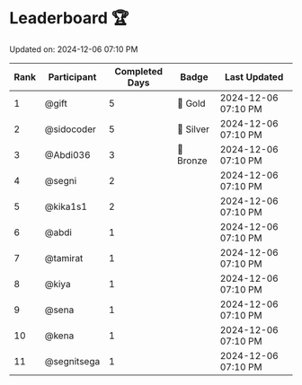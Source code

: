 # Leaderboard 🏆

Updated on: 2024-12-06 07:10 PM

| Rank | Participant       | Completed Days | Badge      | Last Updated         |
|------|-------------------|----------------|------------|----------------------|
| 1    | @gift             | 5              | 🏅 Gold     | 2024-12-06 07:10 PM |
| 2    | @sidocoder        | 5              | 🥈 Silver   | 2024-12-06 07:10 PM |
| 3    | @Abdi036          | 3              | 🥉 Bronze   | 2024-12-06 07:10 PM |
| 4    | @segni            | 2              |            | 2024-12-06 07:10 PM |
| 5    | @kika1s1          | 2              |            | 2024-12-06 07:10 PM |
| 6    | @abdi             | 1              |            | 2024-12-06 07:10 PM |
| 7    | @tamirat          | 1              |            | 2024-12-06 07:10 PM |
| 8    | @kiya             | 1              |            | 2024-12-06 07:10 PM |
| 9    | @sena             | 1              |            | 2024-12-06 07:10 PM |
| 10   | @kena             | 1              |            | 2024-12-06 07:10 PM |
| 11   | @segnitsega       | 1              |            | 2024-12-06 07:10 PM |
